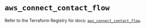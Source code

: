 # `aws_connect_contact_flow`

Refer to the Terraform Registry for docs: [`aws_connect_contact_flow`](https://registry.terraform.io/providers/hashicorp/aws/5.39.1/docs/resources/connect_contact_flow).
